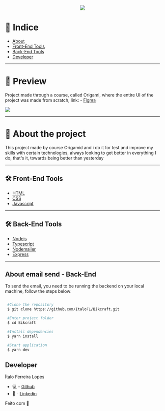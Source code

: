<h1 align='center'>
  <img src='https://cdn.discordapp.com/attachments/743206177030275115/905509900900257853/unknown.png'>
</h1>


# 🔎 Indice 

- [About](#-about-the-project)
- [Front-End Tools](#-front-end-tools)
- [Back-End Tools](#-back-end-tools)
- [Developer](#-developer)

---

# 🎉 Preview

Project made through a course, called Origami, where the entire UI of the project was made from scratch, link: - [Figma](https://www.figma.com/file/FbLN4qKTc8aLXpTdHTmAyi/bikcraft---design?node-id=0%3A1)

 <img src='https://cdn.discordapp.com/attachments/743206177030275115/905510238877282335/unknown.png'>

----
# 📜 About the project

This project made by course Origamid and i do it for test and improve my skills with certain technologies, always looking to get better in everything I do, that's it, towards being better than yesterday

---

## 🛠 Front-End Tools

- [HTML]()
- [CSS]()
- [Javascript]()


---


## 🛠 Back-End Tools

- [Nodejs]()
- [Typescript]()
- [Nodemailer]()
- [Express]()

---

## About email send - Back-End 

To send the email, you need to be running the backend on your local machine, follow the steps below:

```bash

 #Clone the repository
 $ git clone https://github.com/ItaloFL/Bikcraft.git

 #Enter project folder
 $ cd Bikcraft

 #Install dependencies
 $ yarn install

 #Start application
 $ yarn dev

```

## Developer

Ítalo Ferreira Lopes


 - 💻 - [Github](https://github.com/ItaloFL)
 - 📒 - [Linkedin](https://www.linkedin.com/in/italo-ferreira-dev/)

Feito com 💜
